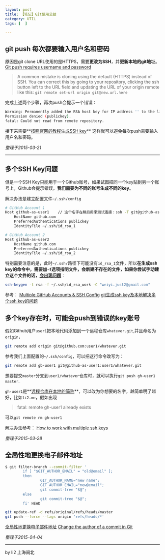 ```yaml
---
layout: post
title: 【笔记】Git使用总结
category: UTIL
tags: [  ]

---
```


## git push 每次都要输入用户名和密码
原因是git clone URL使用的是HTTPS，需要**更改为SSH**，并**更新本地的git地址**。
[Git push requires username and password](http://stackoverflow.com/questions/6565357/git-push-requires-username-and-password)
>A common mistake is cloning using the default (HTTPS) instead of SSH. You can correct this by going to your repository, clicking the ssh button left to the URL field and updating the URL of your origin remote like this:
> `git remote set-url origin git@new.url.here`

完成上述两个步骤，再次push会提示一个错误：

```bash
Warning: Permanently added the RSA host key for IP address '' to the list of known hosts.
Permission denied (publickey).
fatal: Could not read from remote repository.
```
接下来需要**[按照官网的教程生成SSH key](https://help.github.com/articles/generating-ssh-keys/)**
这样就可以避免每次push需要输入用户名和密码。

*整理于2015-03-21*

------

## 多个SSH Key问题
但是一个SSH Key只能用于一个Github账号，如果试图把同一个key贴到另一个账号上，Github会提示错误。**我们需要为不同的账号生成不同的key**。

解决办法是建立配置文件`~/.ssh/config`

```sh
# GitHub Account 1
Host github-as-user1	// 这个名字在稍后用来测试连接：ssh -T git@github-as-user1
    HostName github.com
    PreferredAuthentications publickey
    IdentityFile ~/.ssh/id_rsa_1

# GitHub Account 2
Host github-as-user2
    HostName github.com
    PreferredAuthentications publickey
    IdentityFile ~/.ssh/id_rsa_2
```

特别需要注意的是，此时`~/.ssh/`路径下可能没有`id_rsa_1`文件，所以**在生成ssh key的命令中，需要加`-f`选项指明文件，会新建不存在的文件，如果你尝试手动建立这个文件的话，[会出现问题](http://stackoverflow.com/a/29315364/2722270)**：

```sh
ssh-keygen -t rsa -f ~/.ssh/id_rsa_work -C "weiyi.just2@gmail.com"
```

参考：
[Multiple GitHub Accounts & SSH Config](http://stackoverflow.com/a/17158985/2722270)
[git生成ssh key及本地解决多个ssh key的问题](http://riny.net/2014/git-ssh-key/)


## 多个key存在时，可能会push到错误的key账号

假如Github用户`user1`把本地代码添加到一个远程仓库`whatever.git`,并且命名为`origin`，

```sh
git remote add origin git@github.com:user1/whatever.git
```

参考我们上面配置的`~/.ssh/config`，可以把这行命令改写为：

```sh
git remote add gb-user1 git@github-as-user1:user1/whatever.git
```
想要提交`master`分支到`user1/whatever`仓库时，就可以执行`git push gh-user1 master`.

`gh-user1`是**[远程仓库在本地的简称](http://git-scm.com/book/zh/v1/Git-基础-远程仓库的使用#远程仓库的删除和重命名)**，可以改为你想要的名字，越简单明了越好，比如`li2.me`，假如出现
> fatal: remote gh-user1 already exists

可以`git remote rm gh-user1`

解决办法参考：
[How to work with multiple ssh keys](http://stackoverflow.com/a/8924826/2722270)

*整理于2015-03-28*

## 全局性地更换电子邮件地址

```sh
$ git filter-branch --commit-filter '
        if [ "$GIT_AUTHOR_EMAIL" = "old@email" ];
        then
                GIT_AUTHOR_NAME="new name";
                GIT_AUTHOR_EMAIL="new@email";
                git commit-tree "$@";
        else
                git commit-tree "$@";
        fi' HEAD

git update-ref -d refs/original/refs/heads/master
git push --force --tags origin 'refs/heads/*'
```
[全局性地更换电子邮件地址](http://git-scm.com/book/zh/v1/Git-工具-重写历史)
[Change the author of a commit in Git](http://stackoverflow.com/a/750182/2722270)

*整理于2015-04-04*

---

by li2 上海闸北
